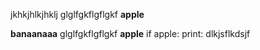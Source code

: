 jkhkjhlkjhklj
glglfgkflgflgkf
**apple**

**banaanaaa** 
glglfgkflgflgkf
**apple**
if apple:
  print: dlkjsflkdsjf
